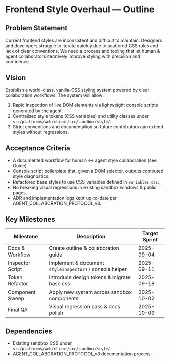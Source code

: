 # Frontend Style Overhaul — Outline

## Problem Statement
Current frontend styles are inconsistent and difficult to maintain. Designers and developers struggle to iterate quickly due to scattered CSS rules and lack of clear conventions. We need a process and tooling that let human & agent collaborators iteratively improve styling with precision and confidence.

## Vision
Establish a world-class, vanilla-CSS styling system powered by clear collaboration workflows. The system will allow:
1. Rapid inspection of live DOM elements via lightweight console scripts generated by the agent.
2. Centralised style tokens (CSS variables) and utility classes under `src/platforms/web/client/src/sandbox/style/`.
3. Strict conventions and documentation so future contributors can extend styles without regressions.

## Acceptance Criteria
- A documented workflow for human ↔ agent style collaboration (see Guide).
- Console script boilerplate that, given a DOM selector, outputs computed style diagnostics.
- Refactored base styles to use CSS variables defined in `variables.css`.
- No breaking visual regressions in existing sandbox windows & public pages.
- ADR and implementation logs kept up-to-date per AGENT_COLLABORATION_PROTOCOL_v3.

## Key Milestones
| Milestone | Description | Target Sprint |
|-----------|-------------|---------------|
| Docs & Workflow | Create outline & collaboration guide | 2025-09-04 |
| Inspector Script | Implement & document `styleInspector()` console helper | 2025-09-11 |
| Token Refactor | Introduce design tokens & migrate base.css | 2025-09-18 |
| Component Sweep | Apply new system across sandbox components | 2025-10-02 |
| Final QA | Visual regression pass & docs polish | 2025-10-09 |

## Dependencies
- Existing sandbox CSS under `src/platforms/web/client/src/sandbox/style/`.
- AGENT_COLLABORATION_PROTOCOL_v3 documentation process.
